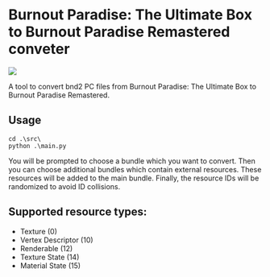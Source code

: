 # Burnout Paradise: The Ultimate Box to Burnout Paradise Remastered conveter

![](https://img.shields.io/badge/python-3670A0?style=for-the-badge&logo=python&logoColor=ffdd54)

A tool to convert bnd2 PC files from Burnout Paradise: The Ultimate Box to Burnout Paradise Remastered.


## Usage
```
cd .\src\
python .\main.py
```
You will be prompted to choose a bundle which you want to convert.
Then you can choose additional bundles which contain external resources.
These resources will be added to the main bundle. Finally, the resource IDs will be randomized to avoid ID collisions.

## Supported resource types:
- Texture (0)
- Vertex Descriptor (10)
- Renderable (12)
- Texture State (14)
- Material State (15)
